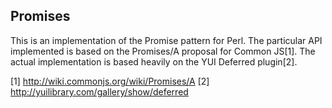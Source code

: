 ## Promises

This is an implementation of the Promise pattern for Perl. The particular
API implemented is based on the Promises/A proposal for Common JS[1]. The
actual implementation is based heavily on the YUI Deferred plugin[2].

[1] http://wiki.commonjs.org/wiki/Promises/A
[2] http://yuilibrary.com/gallery/show/deferred